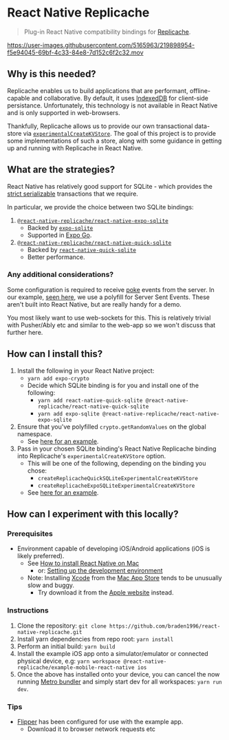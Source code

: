 # React Native Replicache

> Plug-in React Native compatibility bindings for [Replicache](https://replicache.dev/).

<https://user-images.githubusercontent.com/5165963/219898954-f5e94045-69bf-4c33-84e8-7d152c6f2c32.mov>

## Why is this needed?

Replicache enables us to build applications that are performant, offline-capable and collaborative. By default, it uses [IndexedDB](https://developer.mozilla.org/en-US/docs/Web/API/IndexedDB_API) for client-side persistance. Unfortunately, this technology is not available in React Native and is only supported in web-browsers.

Thankfully, Replicache allows us to provide our own transactional data-store via [`experimentalCreateKVStore`](https://doc.replicache.dev/api/interfaces/ReplicacheOptions#experimentalcreatekvstore). The goal of this project is to provide some implementations of such a store, along with some guidance in getting up and running with Replicache in React Native.

## What are the strategies?

React Native has relatively good support for SQLite - which provides the [strict serializable](https://jepsen.io/consistency/models/strict-serializable) transactions that we require.

In particular, we provide the choice between two SQLite bindings:

1. [`@react-native-replicache/react-native-expo-sqlite`](https://github.com/Braden1996/react-native-replicache/tree/master/packages/react-native-expo-sqlite)
   - Backed by [`expo-sqlite`](https://docs.expo.dev/versions/latest/sdk/sqlite/)
   - Supported in [Expo Go](https://expo.dev/client).
2. [`@react-native-replicache/react-native-quick-sqlite`](https://github.com/Braden1996/react-native-replicache/tree/master/packages/react-native-quick-sqlite)
   - Backed by [`react-native-quick-sqlite`](https://github.com/ospfranco/react-native-quick-sqlite)
   - Better performance.

### Any additional considerations?

Some configuration is required to receive [poke](https://doc.replicache.dev/byob/poke) events from the server. In our example, [seen here](https://github.com/Braden1996/react-native-replicache/blob/master/packages/example/mobile-react-native/src/use-replicache.ts), we use a polyfill for Server Sent Events. These aren't built into React Native, but are really handy for a demo.

You most likely want to use web-sockets for this. This is relatively trivial with Pusher/Ably etc and similar to the web-app so we won't discuss that further here.

## How can I install this?

1. Install the following in your React Native project:
   - `yarn add expo-crypto`
   - Decide which SQLite binding is for you and install one of the following:
     - `yarn add react-native-quick-sqlite @react-native-replicache/react-native-quick-sqlite`
     - `yarn add expo-sqlite @react-native-replicache/react-native-expo-sqlite`
2. Ensure that you've polyfilled `crypto.getRandomValues` on the global namespace.
   - See [here for an example](https://github.com/Braden1996/react-native-replicache/blob/master/packages/example/mobile-react-native/src/crypto-polyfill.ts).
3. Pass in your chosen SQLite binding's React Native Replicache binding into Replicache's `experimentalCreateKVStore` option.
   - This will be one of the following, depending on the binding you chose:
     - `createReplicacheQuickSQLiteExperimentalCreateKVStore`
     - `createReplicacheExpoSQLiteExperimentalCreateKVStore`
   - See [here for an example](https://github.com/Braden1996/react-native-replicache/blob/master/packages/example/mobile-react-native/src/use-replicache.ts).

## How can I experiment with this locally?

### Prerequisites

- Environment capable of developing iOS/Android applications (iOS is likely preferred).
  - See [How to install React Native on Mac](https://dev-yakuza.posstree.com/en/react-native/install-on-mac/)
    - or: [Setting up the development environment](https://reactnative.dev/docs/environment-setup)
  - Note: Installing [Xcode](https://developer.apple.com/xcode/) from the [Mac App Store](https://apps.apple.com/us/app/xcode/id497799835?mt=12) tends to be unusually slow and buggy.
    - Try download it from the [Apple website](https://developer.apple.com/xcode/) instead.

### Instructions

1. Clone the repository: `git clone https://github.com/braden1996/react-native-replicache.git`
2. Install yarn dependencies from repo root: `yarn install`
3. Perform an initial build: `yarn build`
4. Install the example iOS app onto a simulator/emulator or connected physical device, e.g: `yarn workspace @react-native-replicache/example-mobile-react-native ios`
5. Once the above has installed onto your device, you can cancel the now running [Metro bundler](https://facebook.github.io/metro/) and simply start dev for all workspaces: `yarn run dev`.

### Tips

- [Flipper](https://fbflipper.com/) has been configured for use with the example app.
  - Download it to browser network requests etc
